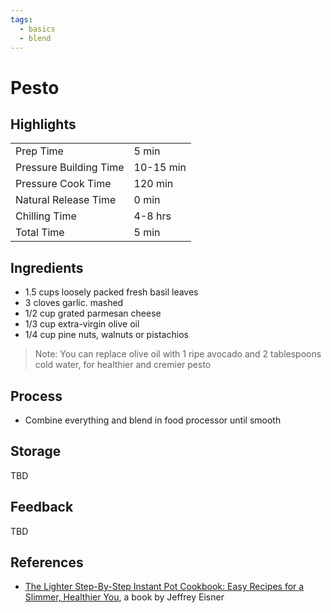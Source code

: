 ```yaml
---
tags:
  - basics
  - blend
---
```


# Pesto

## Highlights

| | |
|----|-----|
| Prep Time             | 5 min     |
| Pressure Building Time| 10-15 min |
| Pressure Cook Time    | 120 min   |
| Natural Release Time  | 0 min     |
| Chilling Time         | 4-8 hrs   |
| Total Time            | 5 min     |

## Ingredients

* 1.5 cups loosely packed fresh basil leaves
* 3 cloves garlic. mashed
* 1/2 cup grated parmesan cheese
* 1/3 cup extra-virgin olive oil
* 1/4 cup pine nuts, walnuts or pistachios

> Note: You can replace olive oil with 1 ripe avocado and 2 tablespoons cold water, for healthier and cremier pesto

## Process

* Combine everything and blend in food processor until smooth

## Storage

TBD

## Feedback

TBD

## References

* [The Lighter Step-By-Step Instant Pot Cookbook: Easy Recipes for a Slimmer, Healthier You](https://www.amazon.com/Lighter-Step-Step-Instant-Cookbook/dp/031670637X/), a book by Jeffrey Eisner
